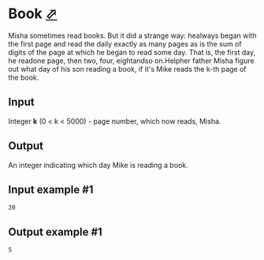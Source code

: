 # Book [⬀](https://www.e-olymp.com/en/contests/9680/problems/85023)
Misha sometimes read books. But it did a strange way: healways began with the first page and read the daily exactly as many pages as is the sum of digits of the page at which he began to read some day. That is, the first day, he readone page, then two, four, eightandso on.Helpher father Misha figure out what day of his son reading a book, if it's Mike reads the k-th page of the book.

## Input

Integer **k** (0 < k < 5000) - page number, which now reads, Misha.

## Output

An integer indicating which day Mike is reading a book.

## Input example #1
```
20
```

## Output example #1
```
5
```
